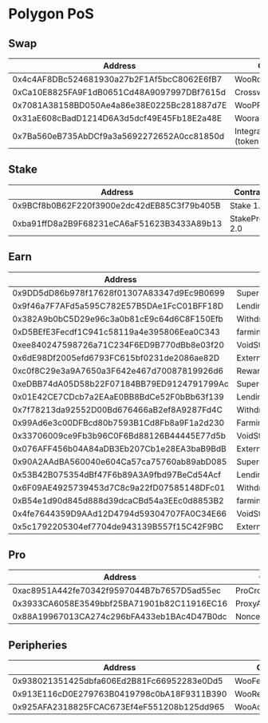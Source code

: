 # Polygon PoS

## Swap

<table><thead><tr><th width="461">Address</th><th>Contract</th></tr></thead><tbody><tr><td>0x4c4AF8DBc524681930a27b2F1Af5bcC8062E6fB7</td><td>WooRouterV2</td></tr><tr><td>0xCa10E8825FA9F1dB0651Cd48A9097997DBf7615d</td><td>CrosswapRouterV3.1</td></tr><tr><td>0x7081A38158BD050Ae4a86e38E0225Bc281887d7E</td><td>WooPP</td></tr><tr><td>0x31aE608cBadD1214D6A3d5dcf49E45Fb18E2a48E</td><td>WooracleV2.1</td></tr><tr><td>0x7Ba560eB735AbDCf9a3a5692272652A0cc81850d</td><td>IntegrationHelper (token info)</td></tr></tbody></table>

## Stake

<table><thead><tr><th width="462">Address</th><th>Contract</th></tr></thead><tbody><tr><td>0x9BCf8b0B62F220f3900e2dc42dEB85C3f79b405B</td><td>Stake 1.0</td></tr><tr><td>0xba91ffD8a2B9F68231eCA6aF51623B3433A89b13</td><td>StakeProxy 2.0</td></tr></tbody></table>

## Earn

<table><thead><tr><th width="465">Address</th><th>Contract</th></tr></thead><tbody><tr><td>0x9DD5dD86b978f17628f01307A83347d9Ec9B0699</td><td>SuperChargerVault_MATIC</td></tr><tr><td>0x9f46a7F7AFd5a595C782E57B5DAe1FcC01BFF18D</td><td>LendingManager_MATIC</td></tr><tr><td>0x382A9b0bC5D29e96c3a0b81cE9c64d6C8F150Efb</td><td>WithdrawManager_MATIC</td></tr><tr><td>0xD5BEfE3Fecdf1C941c58119a4e395806Eea0C343</td><td>farmingvault_MATIC</td></tr><tr><td>0xee840247598726a71C234F6ED9B770dBb8e03f20</td><td>VoidStrategy_MATIC</td></tr><tr><td>0x6dE98Df2005efd6793FC615bf0231de2086ae82D</td><td>ExternalReward_MATIC</td></tr><tr><td>0xc0f8C29e3a9A7650a3F642e467d70087819926d6</td><td>RewardMasterchef</td></tr><tr><td>0xeDBB74dA05D58b22F07184BB79ED9124791799Ac</td><td>SuperChargerVault_ETH</td></tr><tr><td>0x01E42CE7CDcb7a2EAaE0BB8BdCe52F0bBb63f139</td><td>LendingManager_ETH</td></tr><tr><td>0x7f78213da92552D00Bd676466aB2ef8A9287Fd4C</td><td>WithdrawManager_ETH</td></tr><tr><td>0x99Ad6e3c00DFBcd80b7593B1Cd8Fb8a9F1a2d230</td><td>Farmingvault_ETH</td></tr><tr><td>0x33706009ce9Fb3b96C0F6Bd88126B44445E77d5b</td><td>VoidStrategy_ETH</td></tr><tr><td>0x076AFF456b04A84aDB3Eb207Cb1e28EA3baB9BdB</td><td>ExternalReward_ETH</td></tr><tr><td>0x90A2AAdBA560040e604Ca57ca75760ab89abD085</td><td>SuperChargerVault_USDC.e</td></tr><tr><td>0x53B42B075354dBf47F6b89A3A9fbd97BeCd54Acf</td><td>LendingManager_USDC.e</td></tr><tr><td>0x6F09AE4925739453d7C8c9a22fD07585148DFc01</td><td>WithdrawManager_USDC.e</td></tr><tr><td>0xB54e1d90d845d888d39dcaCBd54a3EEc0d8853B2</td><td>farmingvault_USDC.e</td></tr><tr><td>0x4fe7644359D9AAd12D4794d59304707FA0C34E66</td><td>VoidStrategy_USDC.e</td></tr><tr><td>0x5c1792205304ef7704de943139B557f15C42F9BC</td><td>ExternalReward_USDC.e</td></tr></tbody></table>

## Pro

<table><thead><tr><th width="466">Address</th><th>Contract</th></tr></thead><tbody><tr><td>0xac8951A442fe70342f9597044B7b7657D5ad55ec</td><td>ProCrossChainRouter</td></tr><tr><td>0x3933CA6058E3549bbf25BA71901b82C11916EC16</td><td>ProxyAdmin</td></tr><tr><td>0x88A19967013CA274c296bFA433eb1BAc4D47B0dc</td><td>NonceCounter</td></tr></tbody></table>

## Peripheries

<table><thead><tr><th width="469">Address</th><th>Contract</th></tr></thead><tbody><tr><td>0x938021351425dbfa606Ed2B81Fc66952283e0Dd5</td><td>WooFeeManager</td></tr><tr><td>0x913E116cD0E279763B0419798c0bA18F9311B390</td><td>WooRebateManager</td></tr><tr><td>0x925AFA2318825FCAC673Ef4eF551208b125dd965</td><td>WooAccessManager</td></tr></tbody></table>

